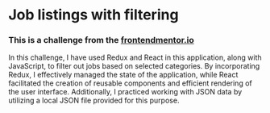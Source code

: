 # Job listings with filtering
### This is a challenge from the [frontendmentor.io](https://www.frontendmentor.io/challenges/job-listings-with-filtering-ivstIPCt)
In this challenge, I have used Redux and React in this application, along with JavaScript, to filter out jobs based on selected categories. By incorporating Redux, I effectively managed the state of the application, while React facilitated the creation of reusable components and efficient rendering of the user interface. Additionally, I practiced working with JSON data by utilizing a local JSON file provided for this purpose.